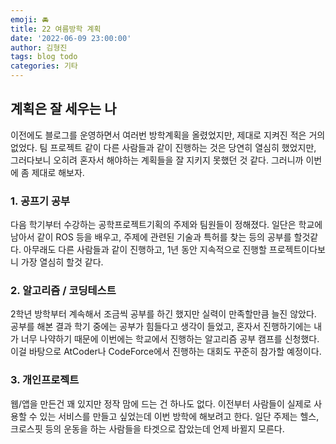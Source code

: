 ```yaml
---
emoji: 🚘
title: 22 여름방학 계획
date: '2022-06-09 23:00:00'
author: 김형진
tags: blog todo
categories: 기타
---
```


## 계획은 잘 세우는 나

이전에도 블로그를 운영하면서 여러번 방학계획을 올렸었지만, 제대로 지켜진 적은 거의 없었다.
팀 프로젝트 같이 다른 사람들과 같이 진행하는 것은 당연히 열심히 했었지만, 그러다보니 오히려 혼자서 해야하는 계획들을 잘 지키지 못했던 것 같다.
그러니까 이번에 좀 제대로 해보자.

### 1. 공프기 공부

다음 학기부터 수강하는 공학프로젝트기획의 주제와 팀원들이 정해졌다.
일단은 학교에 남아서 같이 ROS 등을 배우고, 주제에 관련된 기술과 특허를 찾는 등의 공부를 할것같다.
아무래도 다른 사람들과 같이 진행하고, 1년 동안 지속적으로 진행할 프로젝트이다보니 가장 열심히 할것 같다.

### 2. 알고리즘 / 코딩테스트

2학년 방학부터 계속해서 조금씩 공부를 하긴 했지만 실력이 만족할만큼 늘진 않았다.
공부를 해본 결과 학기 중에는 공부가 힘들다고 생각이 들었고, 혼자서 진행하기에는 내가 너무 나약하기 때문에 이번에는 학교에서 진행하는 알고리즘 공부 캠프를 신청했다.
이걸 바탕으로 AtCoder나 CodeForce에서 진행하는 대회도 꾸준히 참가할 예정이다.

### 3. 개인프로젝트

웹/앱을 만든건 꽤 있지만 정작 맘에 드는 건 하나도 없다.
이전부터 사람들이 실제로 사용할 수 있는 서비스를 만들고 싶었는데 이번 방학에 해보려고 한다.
일단 주제는 헬스, 크로스핏 등의 운동을 하는 사람들을 타겟으로 잡았는데 언제 바뀔지 모른다.

```toc

```